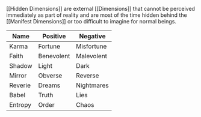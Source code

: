 [[Hidden Dimensions]] are external [[Dimensions]] that cannot be perceived immediately as part of reality and are most of the time hidden behind the [[Manifest Dimensions]] or too difficult to imagine for normal beings.

| Name    | Positive   | Negative   |
| ------- | ---------- | ---------- |
| Karma   | Fortune    | Misfortune |
| Faith   | Benevolent | Malevolent |
| Shadow  | Light      | Dark       |
| Mirror  | Obverse    | Reverse    |
| Reverie | Dreams     | Nightmares |
| Babel   | Truth      | Lies       |
| Entropy | Order      | Chaos      |
